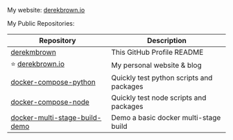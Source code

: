 My website: [derekbrown.io](https://derekbrown.io)

My Public Repositories:

| Repository | Description |
| - | - |
| [derekmbrown](https://github.com/derekmbrown/derekmbrown) | This GitHub Profile README |
| :star: [derekbrown.io](https://github.com/derekmbrown/derekbrown.io) | My personal website & blog |
| [docker-compose-python](https://github.com/derekmbrown/docker-compose-python) | Quickly test python scripts and packages |
| [docker-compose-node](https://github.com/derekmbrown/docker-compose-node) | Quickly test node scripts and packages |
| [docker-multi-stage-build-demo](https://github.com/derekmbrown/multi-stage-build-apache) | Demo a basic docker multi-stage build |
